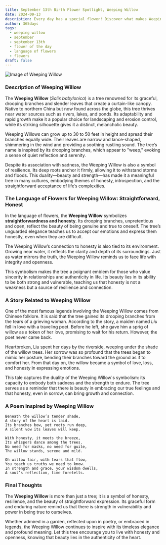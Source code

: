 ```yaml
---
title: September 13th Birth Flower Spotlight, Weeping Willow
date: 2024-09-13
description: Every day has a special flower! Discover what makes Weeping Willow unique as today’s birth flower and its symbolic meaning.
author: 365days
tags:
  - weeping willow
  - september
  - september 13th
  - flower of the day
  - language of flowers
  - flowers
draft: false
---
```



![Image of Weeping Willow](https://cdn.pixabay.com/photo/2020/03/24/18/05/weeping-willow-4964961_640.jpg#center)


### Description of Weeping Willow

The **Weeping Willow** (_Salix babylonica_) is a tree renowned for its graceful, drooping branches and slender leaves that create a curtain-like canopy. Native to northern China but now found across the globe, this tree thrives near water sources such as rivers, lakes, and ponds. Its adaptability and rapid growth make it a popular choice for landscaping and erosion control, while its striking silhouette gives it a distinct, melancholic beauty.

Weeping Willows can grow up to 30 to 50 feet in height and spread their branches equally wide. Their leaves are narrow and lance-shaped, shimmering in the wind and providing a soothing rustling sound. The tree’s name is inspired by its drooping branches, which appear to "weep," evoking a sense of quiet reflection and serenity.

Despite its association with sadness, the Weeping Willow is also a symbol of resilience. Its deep roots anchor it firmly, allowing it to withstand storms and floods. This duality—beauty and strength—has made it a meaningful tree in many cultures, embodying themes of honesty, introspection, and the straightforward acceptance of life’s complexities.

### The Language of Flowers for Weeping Willow: Straightforward, Honest

In the language of flowers, the **Weeping Willow** symbolizes **straightforwardness and honesty**. Its drooping branches, unpretentious and open, reflect the beauty of being genuine and true to oneself. The tree’s unguarded elegance teaches us to accept our emotions and express them honestly, even when they are difficult.

The Weeping Willow’s connection to honesty is also tied to its environment. Growing near water, it reflects the clarity and depth of its surroundings. Just as water mirrors the truth, the Weeping Willow reminds us to face life with integrity and openness.

This symbolism makes the tree a poignant emblem for those who value sincerity in relationships and authenticity in life. Its beauty lies in its ability to be both strong and vulnerable, teaching us that honesty is not a weakness but a source of resilience and connection.

### A Story Related to Weeping Willow

One of the most famous legends involving the Weeping Willow comes from Chinese folklore. It is said that the tree gained its drooping branches from the tears of a grieving woman. According to the story, a maiden named _Liu_ fell in love with a traveling poet. Before he left, she gave him a sprig of willow as a token of her love, promising to wait for his return. However, the poet never came back.

Heartbroken, Liu spent her days by the riverside, weeping under the shade of the willow trees. Her sorrow was so profound that the trees began to mimic her posture, bending their branches toward the ground as if to comfort her. From that day on, the willow became a symbol of love, loss, and honesty in expressing emotions.

This tale captures the duality of the Weeping Willow's symbolism: its capacity to embody both sadness and the strength to endure. The tree serves as a reminder that there is beauty in embracing our true feelings and that honesty, even in sorrow, can bring growth and connection.

### A Poem Inspired by Weeping Willow

```
Beneath the willow’s tender shade,  
A story of the heart is laid.  
Its branches bow, yet roots run deep,  
A silent vow its leaves will keep.  

With honesty, it meets the breeze,  
Its whispers dance among the trees.  
No need for masks, no need for guile,  
The willow stands, serene and mild.  

Oh willow fair, with tears that flow,  
You teach us truths we need to know.  
In strength and grace, your wisdom dwells,  
A soul’s reflection, time foretells.  
```

### Final Thoughts

The **Weeping Willow** is more than just a tree; it is a symbol of honesty, resilience, and the beauty of straightforward expression. Its graceful form and enduring nature remind us that there is strength in vulnerability and power in being true to ourselves.

Whether admired in a garden, reflected upon in poetry, or embraced in legends, the Weeping Willow continues to inspire with its timeless elegance and profound meaning. Let this tree encourage you to live with honesty and openness, knowing that beauty lies in the authenticity of the heart.


